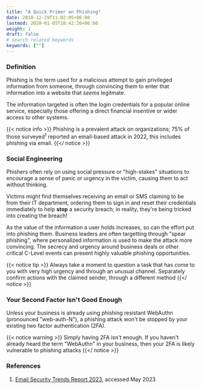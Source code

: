 ```yaml
---
title: "A Quick Primer on Phishing"
date: 2018-12-29T11:02:05+06:00
lastmod: 2020-01-05T10:42:26+06:00
weight: 1
draft: false
# search related keywords
keywords: [""]
---
```


### Definition

Phishing is the term used for a malicious attempt to gain privileged information from someone, through convincing them to enter that information into a website that _seems_ legitmate.

The information targeted is often the login credentials for a popular online service, especially those offering a direct financial insentive or wider access to other systems.

{{< notice info >}}
  Phishing is a prevalent attack on organizations; 75% of those surveyed<sup>1</sup> reported an email-based attack in 2022, this includes phishing via email.
{{</ notice >}}


### Social Engineering

Phishers often rely on using social pressure or "high-stakes" situations to encourage a sense of panic or urgency in the victim, causing them to act without thinking.

Victims might find themselves receiving an email or SMS claiming to be from their IT department, ordering them to sign in and reset their credentials immediately to help **stop** a security breach; in reality, they're being tricked into creating the breach!

As the value of the information a user holds increases, so can the effort put into phishing them. Business leaders are often targetting through "spear phishing", where personalized information is used to make the attack more convincing. The secrecy and urgency around business deals or other critical C-Level events can present highly valuable phishing opportunities.

{{< notice tip >}}
  Always take a moment to question a task that has come to you with very high urgency and through an unusual channel. Separately confirm actions with the claimed sender, through a different method
{{</ notice >}}

### Your Second Factor Isn't Good Enough

Unless your business is already using phishing resistant WebAuthn (pronounced "web-auth-N"), a phishing attack won't be stopped by your existing two factor authentication (2FA).

{{< notice warning >}}
  Simply having 2FA isn't enough. If you haven't already heard the term "WebAuthn" in your business, then your 2FA is likely vulnerable to phishing attacks 
{{</ notice >}}

### References

1. [Email Security Trends Report 2023](https://www.barracuda.com/reports/email-security-trends-report-2023), accessed May 2023